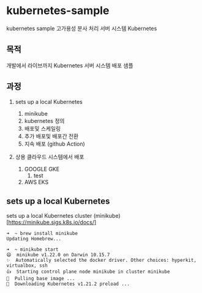 # kubernetes-sample
kubernetes sample
고가용성 분사 처리 서버 시스템 Kubernetes

## 목적
개발에서 라이브까지 Kubernetes 서버 시스템 배포 샘플

## 과정
1. sets up a local Kubernetes 
   1. minikube
   2. kubernetes 정의 
   3. 배포및 스케일링
   4. 추가 배포및 배포간 전환
   5. 지속 배포 (github Action)

2. 상용 클라우드 시스템에서 배포
   1. GOOGLE GKE
      1. test
   3. AWS EKS

## sets up a local Kubernetes 
sets up a local Kubernetes cluster 
(minikube)[https://minikube.sigs.k8s.io/docs/]
```
➜  ~ brew install minikube
Updating Homebrew...
```
```
➜  ~ minikube start
😄  minikube v1.22.0 on Darwin 10.15.7
✨  Automatically selected the docker driver. Other choices: hyperkit, virtualbox, ssh
👍  Starting control plane node minikube in cluster minikube
🚜  Pulling base image ...
💾  Downloading Kubernetes v1.21.2 preload ...
```
